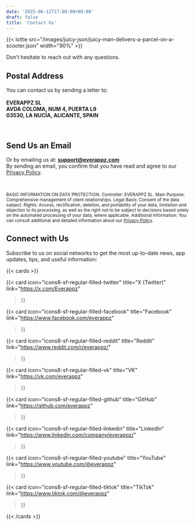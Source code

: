 ```yaml
---
date: '2025-06-12T17:00:00+00:00'
draft: false
title: 'Contact Us'
---
```


{{< lottie src="/images/juicy-json/juicy-man-delivers-a-parcel-on-a-scooter.json" width="90%" >}}

Don’t hesitate to reach out with any questions.

## Postal Address

You can contact us by sending a letter to:<br><br>
**EVERAPPZ SL**  
**AVDA COLOMA, NUM 4, PUERTA L9**  
**03530, LA NUCÍA, ALICANTE, SPAIN**

<br>

## Send Us an Email

Or by emailing us at: **[support@everappz.com](mailto:support@everappz.com)**  
By sending an email, you confirm that you have read and agree to our [Privacy Policy](../legal/privacy-policy).

<br>

<sub>BASIC INFORMATION ON DATA PROTECTION. Controller: EVERAPPZ SL. Main Purpose: Comprehensive management of client relationships. Legal Basis: Consent of the data subject. Rights: Access, rectification, deletion, and portability of your data, limitation and objection to its processing, as well as the right not to be subject to decisions based solely on the automated processing of your data, where applicable. Additional Information: You can consult additional and detailed information about our [Privacy Policy](../legal/privacy-policy).</sub>

## Connect with Us

Subscribe to us on social networks to get the most up-to-date news, app updates, tips, and useful information:

{{< cards >}}

{{< card
  icon="icons8-sf-regular-filled-twitter"
  title="X (Twitter)"
  link="https://x.com/Everappz"
>}}

{{< card
  icon="icons8-sf-regular-filled-facebook"
  title="Facebook"
  link="https://www.facebook.com/everappz"
>}}

{{< card
  icon="icons8-sf-regular-filled-reddit"
  title="Reddit"
  link="https://www.reddit.com/r/everappz/"
>}}

{{< card
  icon="icons8-sf-regular-filled-vk"
  title="VK"
  link="https://vk.com/everappz"
>}}

{{< card
  icon="icons8-sf-regular-filled-github"
  title="GitHub"
  link="https://github.com/everappz"
>}}

{{< card
  icon="icons8-sf-regular-filled-linkedin"
  title="LinkedIn"
  link="https://www.linkedin.com/company/everappz/"
>}}

{{< card
  icon="icons8-sf-regular-filled-youtube"
  title="YouTube"
  link="https://www.youtube.com/@everappz"
>}}

{{< card
  icon="icons8-sf-regular-filled-tiktok"
  title="TikTok"
  link="https://www.tiktok.com/@everappz"
>}}

{{< /cards >}}